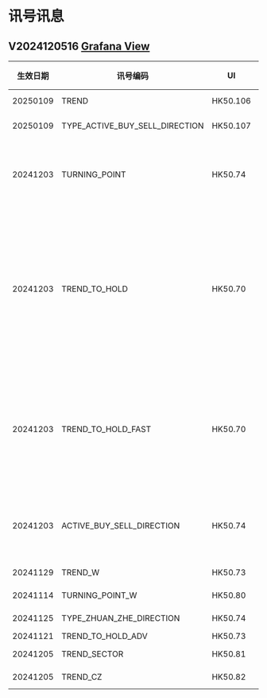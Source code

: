 # 讯号讯息

## V2024120516 [Grafana View](http://192.168.25.148:3000/d/ee30sngdrmha8e/signal?from=now-30m&to=now&timezone=browser&refresh=10s)

| 生效日期 | 讯号编码 | UI | 描述 | 數據源 | 數據 | 數據 | 
| --- | --- | --- | --- | --- | --- | --- |
| 20250109 | TREND | HK50.106 | 趨勢 | TREND_DIR_BY_INDEX_AND_DERIVATIVE_ZYJ <br /> (isSlowlyUp, isSlowlyDn) | [Live](http://192.168.25.240:3020/symbolmonitor/infolist/TREND_DIR_BY_INDEX_AND_DERIVATIVE_ZYJ?header=tsFm,tsFmF,isSlowlyUp,isSlowlyDn) | [DEV](http://192.168.25.201:3050/symbolmonitor/infolist/TREND_DIR_BY_INDEX_AND_DERIVATIVE_ZYJ?header=tsFm,tsFmF,isSlowlyUp,isSlowlyDn) |
| 20250109 | TYPE_ACTIVE_BUY_SELL_DIRECTION | HK50.107 | 主買主賣 | RESIS_BY_VOL_PATTERN_SUMMARY <br /> (isActBuy, isActSell) | [Live](http://192.168.25.240:3020/symbolmonitor/infolist/TREND_DIR_BY_INDEX_AND_DERIVATIVE_ZYJ?header=tsFm,tsFmF,isActBuy,isActSell) | [DEV](http://192.168.25.201:3050/symbolmonitor/infolist/TREND_DIR_BY_INDEX_AND_DERIVATIVE_ZYJ?header=tsFm,tsFmF,isActBuy,isActSell) |
| 20241203 | TURNING_POINT | HK50.74 | 轉折點(ETF ZYJ 修正) | AGG_PATTERN_BY_ACTIVE_BS_AND_VOLUME_DISCH <br /> (isResisUp, isResisDn) | [Live](http://192.168.25.240:3020/symbolmonitor/infolist/AGG_PATTERN_BY_ACTIVE_BS_AND_VOLUME_DISCH?header=tsFm,tsFmF,isResisUp,isResisDn) | [DEV](http://192.168.25.201:3050/symbolmonitor/infolist/AGG_PATTERN_BY_ACTIVE_BS_AND_VOLUME_DISCH?header=tsFm,tsFmF,isResisUp,isResisDn) |
| 20241203 | TREND_TO_HOLD | HK50.70 | 原趨勢改變, 5個中有多空, 要有三個, 沒有同時多空, 只取2個 | STRUCTURE_ZYJ_GROUP <br /> (isKeepTrendLn, isKeepTrendSh => trendToHoldDir) | [Live](http://192.168.25.240:3020/symbolmonitor/infolist/STRUCTURE_ZYJ_GROUP?header=tsFm,tsFmF,isKeepTrendLn,isKeepTrendSh,trendToHoldDir) | [DEV](http://192.168.25.201:3050/symbolmonitor/infolist/STRUCTURE_ZYJ_GROUP?header=tsFm,tsFmF,isKeepTrendLn,isKeepTrendSh,trendToHoldDir) |
| 20241203 | TREND_TO_HOLD_FAST | HK50.70 | 較快速的趨勢改變-5個窗口單位的權重比 | STRUCTURE_ZYJ_GROUP <br /> (isKeepTrendLn, isKeepTrendSh => trendToHoldDir) | [Live](http://192.168.25.240:3020/symbolmonitor/infolist/STRUCTURE_ZYJ_GROUP?header=tsFm,tsFmF,isKeepTrendLn,isKeepTrendSh,trendToHoldFastDir) | [DEV](http://192.168.25.201:3050/symbolmonitor/infolist/STRUCTURE_ZYJ_GROUP?header=tsFm,tsFmF,isKeepTrendLn,isKeepTrendSh,trendToHoldFastDir) |
| 20241203 | ACTIVE_BUY_SELL_DIRECTION | HK50.74 | 主動買入(ETF ZYJ 修正) | AGG_PATTERN_BY_ACTIVE_BS_AND_VOLUME_DISCH <br />(isActiveBuy, isActiveSell) | [Live](http://192.168.25.240:3020/symbolmonitor/infolist/AGG_PATTERN_BY_ACTIVE_BS_AND_VOLUME_DISCH?header=tsFm,tsFmF,isActiveBuy,isActiveSell) | [DEV](http://192.168.25.201:3050/symbolmonitor/infolist/AGG_PATTERN_BY_ACTIVE_BS_AND_VOLUME_DISCH?header=tsFm,tsFmF,isActiveBuy,isActiveSell) |
| 20241129 | TREND_W | HK50.73 | 牛熊 | TRADE_SIGNAL_TREND_TO_HOLD_ADV (isTrendUp, isTrendDn) | [Live](http://192.168.25.240:3020/symbolmonitor/infolist/TRADE_SIGNAL_TREND_TO_HOLD_ADV?symbol=HSI_WARRANT&header=tsFm,tsFmF,isTrendUp,isTrendDn) | [DEV](http://192.168.25.201:3050/symbolmonitor/infolist/TRADE_SIGNAL_TREND_TO_HOLD_ADV?symbol=HSI_WARRANT&header=tsFm,tsFmF,isTrendUp,isTrendDn) |
| 20241114 | TURNING_POINT_W | HK50.80 | 牛熊 | FORECAST_MODEL_MULTI_LOGIC <br /> (isResisUp, isResisDn) | [Live](http://192.168.25.240:3020/symbolmonitor/infolist/FORECAST_MODEL_MULTI_LOGIC?symbol=HSI_WARRANT&header=tsFm,tsFmF,isResisUp,isResisDn) | [DEV](http://192.168.25.201:3050/symbolmonitor/infolist/FORECAST_MODEL_MULTI_LOGIC?symbol=HSI_WARRANT&header=tsFm,tsFmF,isResisUp,isResisDn) |
| 20241125 | TYPE_ZHUAN_ZHE_DIRECTION | HK50.74 | | AGG_PATTERN_BY_ACTIVE_BS_AND_VOLUME_DISCH <br />isResisUp, isResisDn | [Live](http://192.168.25.240:3020/symbolmonitor/infolist/AGG_PATTERN_BY_ACTIVE_BS_AND_VOLUME_DISCH?header=tsFm,tsFmF,isResisUp,isResisDn) | [DEV](http://192.168.25.201:3050/symbolmonitor/infolist/AGG_PATTERN_BY_ACTIVE_BS_AND_VOLUME_DISCH?header=tsFm,tsFmF,isResisUp,isResisDn) |
| 20241121 | TREND_TO_HOLD_ADV | HK50.73 | | TRADE_SIGNAL_TREND_TO_HOLD_ADV | [Live](http://192.168.25.240:3020/symbolmonitor/infolist/TRADE_SIGNAL_TREND_TO_HOLD_ADV) | [DEV](http://192.168.25.201:3050/symbolmonitor/infolist/TRADE_SIGNAL_TREND_TO_HOLD_ADV) |
| 20241205 | TREND_SECTOR | HK50.81 | | ZYJ_INDEX_PATTERN <br />buyingWeightAvg, sellingWeightAvg | [Live](http://192.168.25.240:3020/symbolmonitor/infolist/ZYJ_INDEX_PATTERN) | [DEV](http://192.168.25.201:3050/symbolmonitor/infolist/ZYJ_INDEX_PATTERN) |
| 20241205 | TREND_CZ | HK50.82 | | ZYJ_CZ_INDEX_PATTERN <br />isAllCzFalling, lvUpTriggered, lvDnTriggered | [Live](http://192.168.25.240:3020/symbolmonitor/infolist/ZYJ_CZ_INDEX_PATTERN?header=tsFm,tsFmF,isAllCzFalling,lvUpTriggered,lvDnTriggered) | [DEV](http://192.168.25.201:3050/symbolmonitor/infolist/ZYJ_CZ_INDEX_PATTERN?header=tsFm,tsFmF,isAllCzFalling,lvUpTriggered,lvDnTriggered) |
